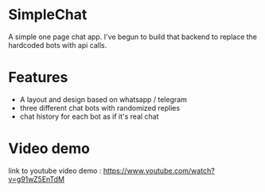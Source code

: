 # SimpleChat
A simple one page chat app. I've begun to build that backend to replace the hardcoded bots with api calls.

# Features

* A layout and design based on whatsapp / telegram
* three different chat bots with randomized replies
* chat history for each bot as if it's real chat

# Video demo

link to youtube video demo : https://www.youtube.com/watch?v=g91wZ5EnTdM
